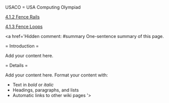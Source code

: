 USACO = USA Computing Olympiad

[4.1.2 Fence Rails](USACO_fence8.md)

[4.1.3 Fence Loops](USACO_fence6.md)

<a href='Hidden comment: 
#summary One-sentence summary of this page.

= Introduction =

Add your content here.


= Details =

Add your content here.  Format your content with:
* Text in *bold* or _italic_
* Headings, paragraphs, and lists
* Automatic links to other wiki pages
'></a>
